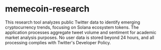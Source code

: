 # memecoin-research
This research tool analyzes public Twitter data to identify emerging cryptocurrency trends, focusing on Solana ecosystem tokens. The application processes aggregate tweet volume and sentiment for academic market analysis purposes. No user data is stored beyond 24 hours, and all processing complies with Twitter's Developer Policy.

